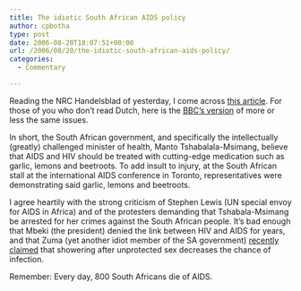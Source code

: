 ```yaml
---
title: The idiotic South African AIDS policy
author: cpbotha
type: post
date: 2006-08-20T18:07:51+00:00
url: /2006/08/20/the-idiotic-south-african-aids-policy/
categories:
  - Commentary

---
```

Reading the NRC Handelsblad of yesterday, I come across [this article][1]. For those of you who don&#8217;t read Dutch, here is the [BBC&#8217;s version][2] of more or less the same issues.

In short, the South African government, and specifically the intellectually (greatly) challenged minister of health, Manto Tshabalala-Msimang, believe that AIDS and HIV should be treated with cutting-edge medication such as garlic, lemons and beetroots. To add insult to injury, at the South African stall at the international AIDS conference in Toronto, representatives were demonstrating said garlic, lemons and beetroots.

I agree heartily with the strong criticism of Stephen Lewis (UN special envoy for AIDS in Africa) and of the protesters demanding that Tshabala-Msimang be arrested for her crimes against the South African people. It&#8217;s bad enough that Mbeki (the president) denied the link between HIV and AIDS for years, and that Zuma (yet another idiot member of the SA government) [recently claimed][3] that showering after unprotected sex decreases the chance of infection.

Remember: Every day, 800 South Africans die of AIDS.

 [1]: http://cpbotha.net/thingies/nrc_20060819_aidsbeleid_za.pdf
 [2]: http://news.bbc.co.uk/1/hi/world/africa/5265432.stm
 [3]: http://msnbc.msn.com/id/12647411/